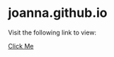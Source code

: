 # joanna.github.io

Visit the following link to view:

<a href="http://joanna-foss.github.io/joanna.github.io">Click Me</a>
